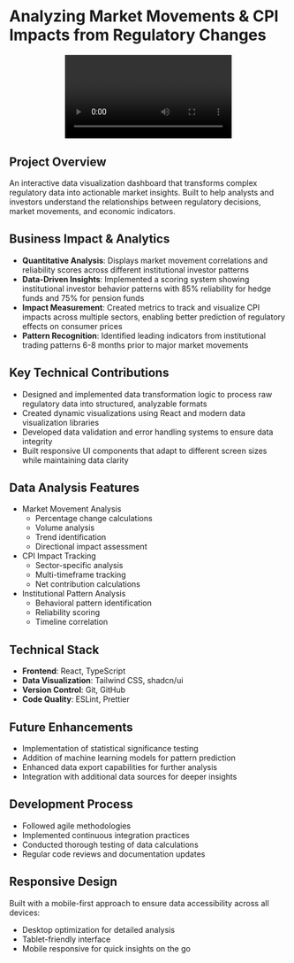 # Analyzing Market Movements & CPI Impacts from Regulatory Changes

<div align="center">
<video width="60%" max-width="800px" src="https://github.com/user-attachments/assets/732698ea-d458-466c-83f3-83feed03a338"></video>
</div>

## Project Overview

An interactive data visualization dashboard that transforms complex regulatory data into actionable market insights. Built to help analysts and investors understand the relationships between regulatory decisions, market movements, and economic indicators.

## Business Impact & Analytics

- **Quantitative Analysis**: Displays market movement correlations and reliability scores across different institutional investor patterns
- **Data-Driven Insights**: Implemented a scoring system showing institutional investor behavior patterns with 85% reliability for hedge funds and 75% for pension funds
- **Impact Measurement**: Created metrics to track and visualize CPI impacts across multiple sectors, enabling better prediction of regulatory effects on consumer prices
- **Pattern Recognition**: Identified leading indicators from institutional trading patterns 6-8 months prior to major market movements

## Key Technical Contributions

- Designed and implemented data transformation logic to process raw regulatory data into structured, analyzable formats
- Created dynamic visualizations using React and modern data visualization libraries
- Developed data validation and error handling systems to ensure data integrity
- Built responsive UI components that adapt to different screen sizes while maintaining data clarity

## Data Analysis Features

- Market Movement Analysis
  - Percentage change calculations
  - Volume analysis
  - Trend identification
  - Directional impact assessment
- CPI Impact Tracking
  - Sector-specific analysis
  - Multi-timeframe tracking
  - Net contribution calculations
- Institutional Pattern Analysis
  - Behavioral pattern identification
  - Reliability scoring
  - Timeline correlation

## Technical Stack

- **Frontend**: React, TypeScript
- **Data Visualization**: Tailwind CSS, shadcn/ui
- **Version Control**: Git, GitHub
- **Code Quality**: ESLint, Prettier

## Future Enhancements

- Implementation of statistical significance testing
- Addition of machine learning models for pattern prediction
- Enhanced data export capabilities for further analysis
- Integration with additional data sources for deeper insights

## Development Process

- Followed agile methodologies
- Implemented continuous integration practices
- Conducted thorough testing of data calculations
- Regular code reviews and documentation updates

## Responsive Design

Built with a mobile-first approach to ensure data accessibility across all devices:

- Desktop optimization for detailed analysis
- Tablet-friendly interface
- Mobile responsive for quick insights on the go
